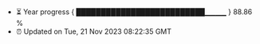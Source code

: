 - ⏳ Year progress { ██████████████████████████▁▁▁▁ } 88.86 %
- ⏰ Updated on Tue, 21 Nov 2023 08:22:35 GMT

